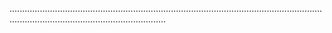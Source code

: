 ..........................................................................................................................................................................................
